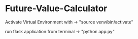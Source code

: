 # Future-Value-Calculator

Activate Virtual Environment with -> "source venv/bin/activate"

run flask application from terminal -> "python app.py"
